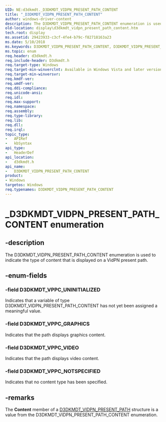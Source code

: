 ```yaml
---
UID: NE:d3dkmdt._D3DKMDT_VIDPN_PRESENT_PATH_CONTENT
title: "_D3DKMDT_VIDPN_PRESENT_PATH_CONTENT"
author: windows-driver-content
description: The D3DKMDT_VIDPN_PRESENT_PATH_CONTENT enumeration is used to indicate the type of content that is displayed on a VidPN present path.
old-location: display\d3dkmdt_vidpn_present_path_content.htm
tech.root: display
ms.assetid: 29423933-c3cf-4fe4-b79c-f82718163a23
ms.date: 5/10/2018
ms.keywords: D3DKMDT_VIDPN_PRESENT_PATH_CONTENT, D3DKMDT_VIDPN_PRESENT_PATH_CONTENT enumeration [Display Devices], D3DKMDT_VPPC_GRAPHICS, D3DKMDT_VPPC_NOTSPECIFIED, D3DKMDT_VPPC_UNINITIALIZED, D3DKMDT_VPPC_VIDEO, DmEnums_000ba351-38c5-4ab5-981c-15e4f44b3765.xml, _D3DKMDT_VIDPN_PRESENT_PATH_CONTENT, d3dkmdt/D3DKMDT_VIDPN_PRESENT_PATH_CONTENT, d3dkmdt/D3DKMDT_VPPC_GRAPHICS, d3dkmdt/D3DKMDT_VPPC_NOTSPECIFIED, d3dkmdt/D3DKMDT_VPPC_UNINITIALIZED, d3dkmdt/D3DKMDT_VPPC_VIDEO, display.d3dkmdt_vidpn_present_path_content
ms.topic: enum
req.header: d3dkmdt.h
req.include-header: D3dkmdt.h
req.target-type: Windows
req.target-min-winverclnt: Available in Windows Vista and later versions of the Windows operating systems.
req.target-min-winversvr: 
req.kmdf-ver: 
req.umdf-ver: 
req.ddi-compliance: 
req.unicode-ansi: 
req.idl: 
req.max-support: 
req.namespace: 
req.assembly: 
req.type-library: 
req.lib: 
req.dll: 
req.irql: 
topic_type:
-	APIRef
-	kbSyntax
api_type:
-	HeaderDef
api_location:
-	d3dkmdt.h
api_name:
-	D3DKMDT_VIDPN_PRESENT_PATH_CONTENT
product:
- Windows
targetos: Windows
req.typenames: D3DKMDT_VIDPN_PRESENT_PATH_CONTENT
---
```


# _D3DKMDT_VIDPN_PRESENT_PATH_CONTENT enumeration


## -description


The D3DKMDT_VIDPN_PRESENT_PATH_CONTENT enumeration is used to indicate the type of content that is displayed on a VidPN present path.


## -enum-fields




### -field D3DKMDT_VPPC_UNINITIALIZED

Indicates that a variable of type D3DKMDT_VIDPN_PRESENT_PATH_CONTENT has not yet been assigned a meaningful value.


### -field D3DKMDT_VPPC_GRAPHICS

Indicates that the path displays graphics content.


### -field D3DKMDT_VPPC_VIDEO

Indicates that the path displays video content.


### -field D3DKMDT_VPPC_NOTSPECIFIED

Indicates that no content type has been specified.


## -remarks



The <b>Content</b> member of a <a href="https://msdn.microsoft.com/library/windows/hardware/ff546647">D3DKMDT_VIDPN_PRESENT_PATH</a> structure is a value from the D3DKMDT_VIDPN_PRESENT_PATH_CONTENT enumeration.




